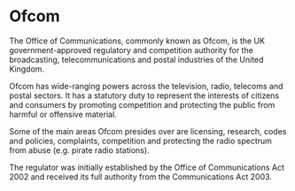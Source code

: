 # Ofcom


The Office of Communications, commonly known as Ofcom, is the UK
government-approved regulatory and competition authority for the
broadcasting, telecommunications and postal industries of the United
Kingdom.

Ofcom has wide-ranging powers across the television, radio, telecoms and
postal sectors. It has a statutory duty to represent the interests of
citizens and consumers by promoting competition and protecting the
public from harmful or offensive material.

Some of the main areas Ofcom presides over are licensing, research,
codes and policies, complaints, competition and protecting the radio
spectrum from abuse (e.g. pirate radio stations).

The regulator was initially established by the Office of Communications
Act 2002 and received its full authority from the Communications Act
2003.


